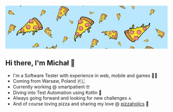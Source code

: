 ![pizzaholics theme](https://github.com/mradomyski/mradomyski/blob/main/pizzaholics.jpeg?raw=true)


## **Hi there, I'm Michał :wave:** 


- I'm a Software Tester with experience in web, mobile and games :technologist:
- Coming from Warsaw, Poland :poland: 
- Currently working @ smartpatient :nerd_face:
- Diving into Test Automation using Kotlin :robot: 
- Always going forward and looking for new challenges :top: 
- And of course loving pizza and sharing my love @ [pizzaholics](https://instagram.com/pizzaholics__) :pizza:	





